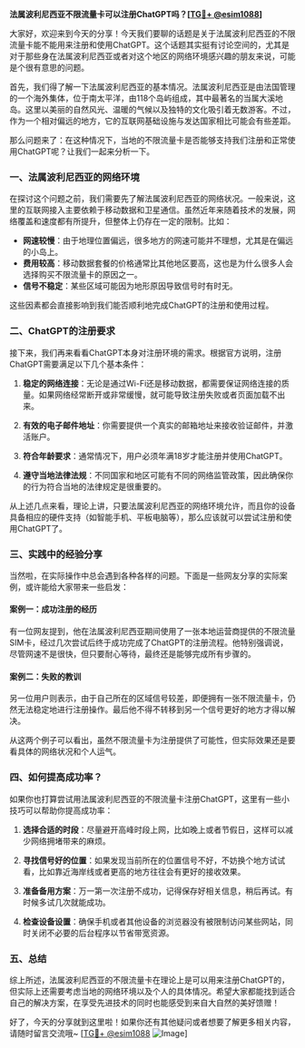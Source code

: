 **法属波利尼西亚不限流量卡可以注册ChatGPT吗？[[TG💪+ @esim1088](https://t.me/s/esim1088)]**

大家好，欢迎来到今天的分享！今天我们要聊的话题是关于法属波利尼西亚的不限流量卡能不能用来注册和使用ChatGPT。这个话题其实挺有讨论空间的，尤其是对于那些身在法属波利尼西亚或者对这个地区的网络环境感兴趣的朋友来说，可能是个很有意思的问题。

首先，我们得了解一下法属波利尼西亚的基本情况。法属波利尼西亚是由法国管理的一个海外集体，位于南太平洋，由118个岛屿组成，其中最著名的当属大溪地岛。这里以美丽的自然风光、温暖的气候以及独特的文化吸引着无数游客。不过，作为一个相对偏远的地方，它的互联网基础设施与发达国家相比可能会有些差距。

那么问题来了：在这种情况下，当地的不限流量卡是否能够支持我们注册和正常使用ChatGPT呢？让我们一起来分析一下。

### 一、法属波利尼西亚的网络环境

在探讨这个问题之前，我们需要先了解法属波利尼西亚的网络状况。一般来说，这里的互联网接入主要依赖于移动数据和卫星通信。虽然近年来随着技术的发展，网络覆盖和速度都有所提升，但整体上仍存在一定的限制。比如：

- **网速较慢**：由于地理位置偏远，很多地方的网速可能并不理想，尤其是在偏远的小岛上。
- **费用较高**：移动数据套餐的价格通常比其他地区要高，这也是为什么很多人会选择购买不限流量卡的原因之一。
- **信号不稳定**：某些区域可能因为地形原因导致信号时有时无。

这些因素都会直接影响到我们能否顺利地完成ChatGPT的注册和使用过程。

### 二、ChatGPT的注册要求

接下来，我们再来看看ChatGPT本身对注册环境的需求。根据官方说明，注册ChatGPT需要满足以下几个基本条件：

1. **稳定的网络连接**：无论是通过Wi-Fi还是移动数据，都需要保证网络连接的质量。如果网络经常断开或非常缓慢，就可能导致注册失败或者页面加载不出来。
   
2. **有效的电子邮件地址**：你需要提供一个真实的邮箱地址来接收验证邮件，并激活账户。

3. **符合年龄要求**：通常情况下，用户必须年满18岁才能注册并使用ChatGPT。

4. **遵守当地法律法规**：不同国家和地区可能有不同的网络监管政策，因此确保你的行为符合当地的法律规定是很重要的。

从上述几点来看，理论上讲，只要法属波利尼西亚的网络环境允许，而且你的设备具备相应的硬件支持（如智能手机、平板电脑等），那么应该就可以尝试注册和使用ChatGPT了。

### 三、实践中的经验分享

当然啦，在实际操作中总会遇到各种各样的问题。下面是一些网友分享的实际案例，或许能给大家带来一些启发：

#### 案例一：成功注册的经历
有一位网友提到，他在法属波利尼西亚期间使用了一张本地运营商提供的不限流量SIM卡，经过几次尝试后终于成功完成了ChatGPT的注册流程。他特别强调说，尽管网速不是很快，但只要耐心等待，最终还是能够完成所有步骤的。

#### 案例二：失败的教训
另一位用户则表示，由于自己所在的区域信号较差，即便拥有一张不限流量卡，仍然无法稳定地进行注册操作。最后他不得不转移到另一个信号更好的地方才得以解决。

从这两个例子可以看出，虽然不限流量卡为注册提供了可能性，但实际效果还是要看具体的网络状况和个人运气。

### 四、如何提高成功率？

如果你也打算尝试用法属波利尼西亚的不限流量卡注册ChatGPT，这里有一些小技巧可以帮助你提高成功率：

1. **选择合适的时段**：尽量避开高峰时段上网，比如晚上或者节假日，这样可以减少网络拥堵带来的麻烦。
   
2. **寻找信号好的位置**：如果发现当前所在的位置信号不好，不妨换个地方试试看，比如靠近海岸线或者更高的地方往往会有更好的接收效果。

3. **准备备用方案**：万一第一次注册不成功，记得保存好相关信息，稍后再试。有时候多试几次就能成功。

4. **检查设备设置**：确保手机或者其他设备的浏览器没有被限制访问某些网站，同时关闭不必要的后台程序以节省带宽资源。

### 五、总结

综上所述，法属波利尼西亚的不限流量卡在理论上是可以用来注册ChatGPT的，但实际上还需要考虑当地的网络环境以及个人的具体情况。希望大家都能找到适合自己的解决方案，在享受先进技术的同时也能感受到来自大自然的美好馈赠！

好了，今天的分享就到这里啦！如果你还有其他疑问或者想要了解更多相关内容，请随时留言交流哦~ [[TG💪+ @esim1088](https://t.me/s/esim1088) ![Image](https://i.postimg.cc/4NQfJmqS/Snipaste-2025-05-13-00-14-12.png)]